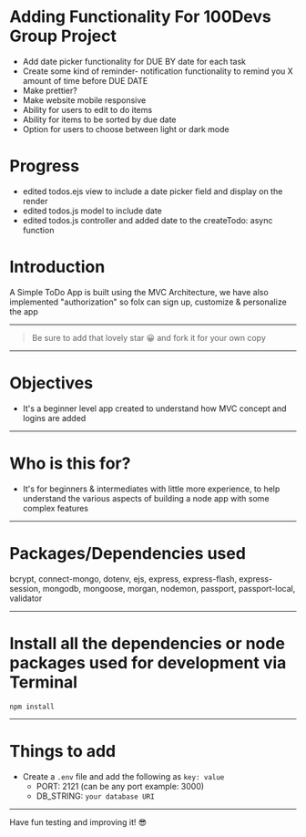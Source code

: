 # Adding Functionality For 100Devs Group Project
- Add date picker functionality for DUE BY date for each task
- Create some kind of reminder- notification functionality to remind you X amount of time before DUE DATE
- Make prettier?
- Make website mobile responsive
- Ability for users to edit to do items
- Ability for items to be sorted by due date
- Option for users to choose between light or dark mode

# Progress
- edited todos.ejs view to include a date picker field and display on the render
- edited todos.js model to include date
- edited  todos.js controller and added date to the createTodo: async function

# Introduction

A Simple ToDo App is built using the MVC Architecture, we have also implemented "authorization" so folx can sign up, customize & personalize the app 

---

> Be sure to add that lovely star 😀 and fork it for your own copy

---

# Objectives

- It's a beginner level app created to understand how MVC concept and logins are added

---

# Who is this for? 

- It's for beginners & intermediates with little more experience, to help understand the various aspects of building a node app with some complex features

---

# Packages/Dependencies used 

bcrypt, connect-mongo, dotenv, ejs, express, express-flash, express-session, mongodb, mongoose, morgan, nodemon, passport, passport-local, validator

---

# Install all the dependencies or node packages used for development via Terminal

`npm install` 

---

# Things to add

- Create a `.env` file and add the following as `key: value` 
  - PORT: 2121 (can be any port example: 3000) 
  - DB_STRING: `your database URI` 
 ---
 
 Have fun testing and improving it! 😎


